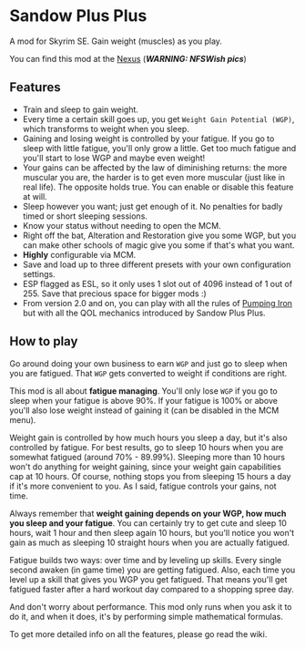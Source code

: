 # Sandow Plus Plus
A mod for Skyrim SE. 
Gain weight (muscles) as you play.

You can find this mod at the [Nexus](https://www.nexusmods.com/skyrimspecialedition/mods/32579) (***WARNING: NFSWish pics***)

## Features
- Train and sleep to gain weight.
- Every time a certain skill goes up, you get `Weight Gain Potential (WGP)`, which transforms to weight when you sleep.
- Gaining and losing weight is controlled by your fatigue. If you go to sleep with little fatigue, you'll only grow a little. Get too much fatigue and you'll start to lose WGP and maybe even weight!
- Your gains can be affected by the law of diminishing returns: the more muscular you are, the harder is to get even more muscular (just like in real life). The opposite holds true. You can enable or disable this feature at will.
- Sleep however you want; just get enough of it. No penalties for badly timed or short sleeping sessions.
- Know your status without needing to open the MCM.
- Right off the bat, Alteration and Restoration give you some WGP, but you can make other schools of magic give you some if that's what you want.
- **Highly** configurable via MCM.
- Save and load up to three different presets with your own configuration settings.
- ESP flagged as ESL, so it only uses 1 slot out of 4096 instead of 1 out of 255. Save that precious space for bigger mods :)
- From version 2.0 and on, you can play with all the rules of [Pumping Iron](https://www.nexusmods.com/skyrimspecialedition/mods/13434) but with all the QOL mechanics introduced by Sandow Plus Plus.

## How to play
Go around doing your own business to earn `WGP` and just go to sleep when you are fatigued. That `WGP` gets converted to weight if conditions are right.

This mod is all about **fatigue managing**.
You'll only lose `WGP` if you go to sleep when your fatigue is above 90%. If your fatigue is 100% or above you'll also lose weight instead of gaining it (can be disabled in the MCM menu).

Weight gain is controlled by how much hours you sleep a day, but it's also controlled by fatigue. For best results, go to sleep 10 hours when you are somewhat fatigued (around 70% - 89.99%).
Sleeping more than 10 hours won't do anything for weight gaining, since your weight gain capabilities cap at 10 hours.
Of course, nothing stops you from sleeping 15 hours a day if it's more convenient to you. As I said, fatigue controls your gains, not time.

Always remember that **weight gaining depends on your WGP, how much you sleep and your fatigue**. You can certainly try to get cute and sleep 10 hours, wait 1 hour and then sleep again 10 hours, but you'll notice you won't gain as much as sleeping 10 straight hours when you are actually fatigued.

Fatigue builds two ways: over time and by leveling up skills.
Every single second awaken (in game time) you are getting fatigued. Also, each time you level up a skill that gives you WGP you get fatigued.
That means you'll get fatigued faster after a hard workout day compared to a shopping spree day.

And don't worry about performance. This mod only runs when you ask it to do it, and when it does, it's by performing simple mathematical formulas.

To get more detailed info on all the features, please go read the wiki.

